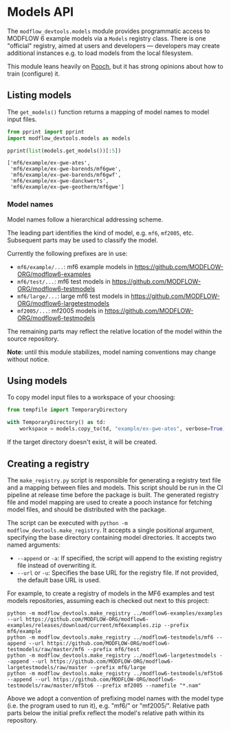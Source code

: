 # Models API

The `modflow_devtools.models` module provides programmatic access to MODFLOW 6 example models via a `Models` registry class. There is one "official" registry, aimed at users and developers &mdash; developers may create additional instances e.g. to load models from the local filesystem.

This module leans heavily on [Pooch](https://www.fatiando.org/pooch/latest/index.html), but it has strong opinions about how to train (configure) it.

## Listing models

The `get_models()` function returns a mapping of model names to model input files.

```python
from pprint import pprint
import modflow_devtools.models as models

pprint(list(models.get_models())[:5])
```

```
['mf6/example/ex-gwe-ates',
 'mf6/example/ex-gwe-barends/mf6gwe',
 'mf6/example/ex-gwe-barends/mf6gwf',
 'mf6/example/ex-gwe-danckwerts',
 'mf6/example/ex-gwe-geotherm/mf6gwe']
```

### Model names

Model names follow a hierarchical addressing scheme.

The leading part identifies the kind of model, e.g. `mf6`, `mf2005`, etc. Subsequent parts may be used to classify the model.

Currently the following prefixes are in use:

- `mf6/example/...`: mf6 example models in https://github.com/MODFLOW-ORG/modflow6-examples
- `mf6/test/...`: mf6 test models in https://github.com/MODFLOW-ORG/modflow6-testmodels
- `mf6/large/...`: large mf6 test models in https://github.com/MODFLOW-ORG/modflow6-largetestmodels
- `mf2005/...`: mf2005 models in https://github.com/MODFLOW-ORG/modflow6-testmodels

The remaining parts may reflect the relative location of the model within the source repository.

**Note**: until this module stabilizes, model naming conventions may change without notice.

## Using models

To copy model input files to a workspace of your choosing:

```python
from tempfile import TemporaryDirectory

with TemporaryDirectory() as td:
    workspace = models.copy_to(td, "example/ex-gwe-ates", verbose=True)
```

If the target directory doesn't exist, it will be created.

## Creating a registry

The `make_registry.py` script is responsible for generating a registry text file and a mapping between files and models. This script should be run in the CI pipeline at release time before the package is built. The generated registry file and model mapping are used to create a pooch instance for fetching model files, and should be distributed with the package.

The script can be executed with `python -m modflow_devtools.make_registry`. It accepts a single positional argument, specifying the base directory containing model directories. It accepts two named arguments:

- `--append` or `-a`: If specified, the script will append to the existing registry file instead of overwriting it.
- `--url` or `-u`: Specifies the base URL for the registry file. If not provided, the default base URL is used.

For example, to create a registry of models in the MF6 examples and test models repositories, assuming each is checked out next to this project:

```shell
python -m modflow_devtools.make_registry ../modflow6-examples/examples --url https://github.com/MODFLOW-ORG/modflow6-examples/releases/download/current/mf6examples.zip --prefix mf6/example
python -m modflow_devtools.make_registry ../modflow6-testmodels/mf6 --append --url https://github.com/MODFLOW-ORG/modflow6-testmodels/raw/master/mf6 --prefix mf6/test
python -m modflow_devtools.make_registry ../modflow6-largetestmodels --append --url https://github.com/MODFLOW-ORG/modflow6-largetestmodels/raw/master --prefix mf6/large
python -m modflow_devtools.make_registry ../modflow6-testmodels/mf5to6 --append --url https://github.com/MODFLOW-ORG/modflow6-testmodels/raw/master/mf5to6 --prefix mf2005 --namefile "*.nam"
```

Above we adopt a convention of prefixing model names with the model type (i.e. the program used to run it), e.g. "mf6/" or "mf2005/". Relative path parts below the initial prefix reflect the model's relative path within its repository.